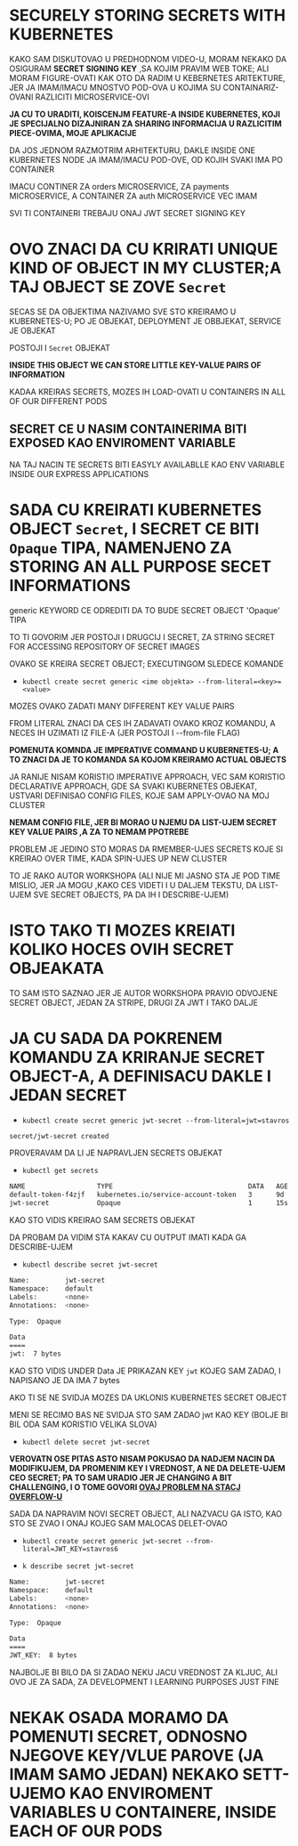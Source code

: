 # SECURELY STORING SECRETS WITH KUBERNETES

KAKO SAM DISKUTOVAO U PREDHODNOM VIDEO-U, MORAM NEKAKO DA OSIGURAM **SECRET SIGNING KEY** ,SA KOJIM PRAVIM WEB TOKE; ALI MORAM FIGURE-OVATI KAK OTO DA RADIM U KEBERNETES ARITEKTURE, JER JA IMAM/IMACU MNOSTVO POD-OVA U KOJIMA SU CONTAINARIZ-OVANI RAZLICITI MICROSERVICE-OVI

**JA CU TO URADITI, KOISCENJM FEATURE-A INSIDE KUBERNETES, KOJI JE SPECIJALNO DIZAJNIRAN ZA SHARING INFORMACIJA U RAZLICITIM PIECE-OVIMA, MOJE APLIKACIJE**

DA JOS JEDNOM RAZMOTRIM ARHITEKTURU, DAKLE INSIDE ONE KUBERNETES NODE JA IMAM/IMACU POD-OVE, OD KOJIH SVAKI IMA PO CONTAINER

IMACU CONTINER ZA orders MICROSERVICE, ZA payments MICROSERVICE, A CONTAINER ZA auth MICROSERVICE VEC IMAM

SVI TI CONTAINERI TREBAJU ONAJ JWT SECRET SIGNING KEY

# OVO ZNACI DA CU KRIRATI UNIQUE KIND OF OBJECT IN MY CLUSTER;A TAJ OBJECT SE ZOVE `Secret`

SECAS SE DA OBJEKTIMA NAZIVAMO SVE STO KREIRAMO U KUBERNETES-U; PO JE OBJEKAT, DEPLOYMENT JE OBBJEKAT, SERVICE JE OBJEKAT

POSTOJI I `Secret` OBJEKAT

**INSIDE THIS OBJECT WE CAN STORE LITTLE KEY-VALUE PAIRS OF INFORMATION**

KADAA KREIRAS SECRETS, MOZES IH LOAD-OVATI U CONTAINERS IN ALL OF OUR DIFFERENT PODS

## SECRET CE U NASIM CONTAINERIMA BITI EXPOSED KAO ENVIROMENT VARIABLE

NA TAJ NACIN TE SECRETS BITI EASYLY AVAILABLLE KAO ENV VARIABLE INSIDE OUR EXPRESS APPLICATIONS

# SADA CU KREIRATI KUBERNETES OBJECT `Secret`, I SECRET CE BITI `Opaque` TIPA, NAMENJENO ZA STORING AN ALL PURPOSE SECET INFORMATIONS

generic KEYWORD CE ODREDITI DA TO BUDE SECRET OBJECT 'Opaque' TIPA

TO TI GOVORIM JER POSTOJI I DRUGCIJ I SECRET, ZA STRING SECRET FOR ACCESSING REPOSITORY OF SECRET IMAGES

OVAKO SE KREIRA SECRET OBJECT; EXECUTINGOM SLEDECE KOMANDE

- `kubectl create secret generic <ime objekta> --from-literal=<key>=<value>`

MOZES OVAKO ZADATI MANY DIFFERENT KEY VALUE PAIRS

FROM LITERAL ZNACI DA CES IH ZADAVATI OVAKO KROZ KOMANDU, A NECES IH UZIMATI IZ FILE-A (JER POSTOJI I --from-file FLAG)

**POMENUTA KOMNDA JE IMPERATIVE COMMAND U KUBERNETES-U; A TO ZNACI DA JE TO KOMANDA SA KOJOM KREIRAMO ACTUAL OBJECTS**

JA RANIJE NISAM KORISTIO IMPERATIVE APPROACH, VEC SAM KORISTIO DECLARATIVE APPROACH, GDE SA SVAKI KUBERNETES OBJEKAT, USTVARI DEFINISAO CONFIG FILES, KOJE SAM APPLY-OVAO NA MOJ CLUSTER

**NEMAM CONFIG FILE, JER BI MORAO U NJEMU DA LIST-UJEM SECRET KEY VALUE PAIRS ,A ZA TO NEMAM PPOTREBE**

PROBLEM JE JEDINO STO MORAS DA RMEMBER-UJES SECRETS KOJE SI KREIRAO OVER TIME, KADA SPIN-UJES UP NEW CLUSTER

TO JE RAKO AUTOR WORKSHOPA (ALI NIJE MI JASNO STA JE POD TIME MISLIO, JER JA MOGU ,KAKO CES VIDETI I U DALJEM TEKSTU, DA LIST-UJEM SVE SECRET OBJECTS, PA DA IH I DESCRIBE-UJEM)

# ISTO TAKO TI MOZES KREIATI KOLIKO HOCES OVIH SECRET OBJEAKATA

TO SAM ISTO SAZNAO JER JE AUTOR WORKSHOPA PRAVIO ODVOJENE SECRET OBJECT, JEDAN ZA STRIPE, DRUGI ZA JWT I TAKO DALJE

# JA CU SADA DA POKRENEM KOMANDU ZA KRIRANJE SECRET OBJECT-A, A DEFINISACU DAKLE I JEDAN SECRET

- `kubectl create secret generic jwt-secret --from-literal=jwt=stavros`

```zsh
secret/jwt-secret created
```

PROVERAVAM DA LI JE NAPRAVLJEN SECRETS OBJEKAT

- `kubectl get secrets`

```zsh
NAME                  TYPE                                  DATA   AGE
default-token-f4zjf   kubernetes.io/service-account-token   3      9d
jwt-secret            Opaque                                1      15s
```

KAO STO VIDIS KREIRAO SAM SECRETS OBJEKAT

DA PROBAM DA VIDIM STA KAKAV CU OUTPUT IMATI KADA GA DESCRIBE-UJEM

- `kubectl describe secret jwt-secret`

```zsh
Name:         jwt-secret
Namespace:    default
Labels:       <none>
Annotations:  <none>

Type:  Opaque

Data
====
jwt:  7 bytes
```

KAO STO VIDIS UNDER Data JE PRIKAZAN KEY `jwt` KOJEG SAM ZADAO, I NAPISANO JE DA IMA 7 bytes

AKO TI SE NE SVIDJA MOZES DA UKLONIS KUBERNETES SECRET OBJECT

MENI SE RECIMO BAS NE SVIDJA STO SAM ZADAO jwt KAO KEY (BOLJE BI BIL ODA SAM KORISTIO VELIKA SLOVA)

- `kubectl delete secret jwt-secret`

**VEROVATN OSE PITAS ASTO NISAM POKUSAO DA NADJEM NACIN DA MODIFIKUJEM, DA PROMENIM KEY I VREDNOST, A NE DA DELETE-UJEM CEO SECRET; PA TO SAM URADIO JER JE CHANGING A BIT CHALLENGING, I O TOME GOVORI [OVAJ PROBLEM NA STACJ OVERFLOW-U](https://stackoverflow.com/questions/37180209/kubernetes-modify-a-secret-using-kubectl)**

SADA DA NAPRAVIM NOVI SECRET OBJECT, ALI NAZVACU GA ISTO, KAO STO SE ZVAO I ONAJ KOJEG SAM MALOCAS DELET-OVAO

- `kubectl create secret generic jwt-secret --from-literal=JWT_KEY=stavros6`

- `k describe secret jwt-secret`

```zsh
Name:         jwt-secret
Namespace:    default
Labels:       <none>
Annotations:  <none>

Type:  Opaque

Data
====
JWT_KEY:  8 bytes
```

NAJBOLJE BI BILO DA SI ZADAO NEKU JACU VREDNOST ZA KLJUC, ALI OVO JE ZA SADA, ZA DEVELOPMENT I LEARNING PURPOSES JUST FINE

# NEKAK OSADA MORAMO DA POMENUTI SECRET, ODNOSNO NJEGOVE KEY/VLUE PAROVE (JA IMAM SAMO JEDAN) NEKAKO SETT-UJEMO KAO ENVIROMENT VARIABLES U CONTAINERE, INSIDE EACH OF OUR PODS

